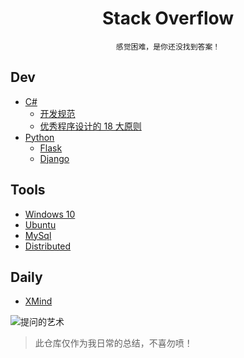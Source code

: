 <div align="center">

# Stack Overflow

`感觉困难，是你还没找到答案！`

</div>

## Dev

- [C#](/csharp/README.md)
    - [开发规范](/csharp/开发规范.md)
    - [优秀程序设计的 18 大原则](/csharp/优秀程序设计的18大原则.md)
- [Python](/python/README.md)
    - [Flask](/python/flask.md)
    - [Django](/python/django.md)

## Tools

- [Windows 10](/tools/windows.md)
- [Ubuntu](/tools/ubuntu.md)
- [MySql](/tools/mysql.md)
- [Distributed](/tools/distributed.md)

## Daily

- [XMind](/daily/README.md)

![提问的艺术](https://user-images.githubusercontent.com/13598361/64902105-ff3ad500-d6d3-11e9-82f6-89c54276ed31.png)

> 此仓库仅作为我日常的总结，不喜勿喷！